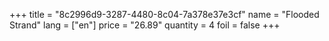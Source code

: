 +++
title = "8c2996d9-3287-4480-8c04-7a378e37e3cf"
name = "Flooded Strand"
lang = ["en"]
price = "26.89"
quantity = 4
foil = false
+++
